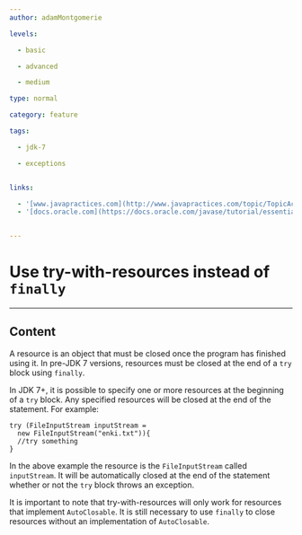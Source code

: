 ```yaml
---
author: adamMontgomerie

levels:

  - basic

  - advanced

  - medium

type: normal

category: feature

tags:

  - jdk-7

  - exceptions


links:

  - '[www.javapractices.com](http://www.javapractices.com/topic/TopicAction.do?Id=25){website}'
  - '[docs.oracle.com](https://docs.oracle.com/javase/tutorial/essential/exceptions/tryResourceClose.html){website}'


---
```


# Use try-with-resources instead of `finally`

---
## Content

A resource is an object that must be closed once the program has finished using it. In pre-JDK 7 versions, resources must be closed at the end of a `try` block using `finally`. 

In JDK 7+, it is possible to specify one or more resources at the beginning of a `try` block. Any specified resources will be closed at the end of the statement. For example:
```
try (FileInputStream inputStream = 
  new FileInputStream("enki.txt")){
  //try something
}
```
In the above example the resource is the `FileInputStream` called `inputStream`. It will be automatically closed at the end of the statement whether or not the `try` block throws an exception.

It is important to note that try-with-resources will only work for resources that implement `AutoClosable`. It is still necessary to use `finally` to close resources without an implementation of `AutoClosable`.

